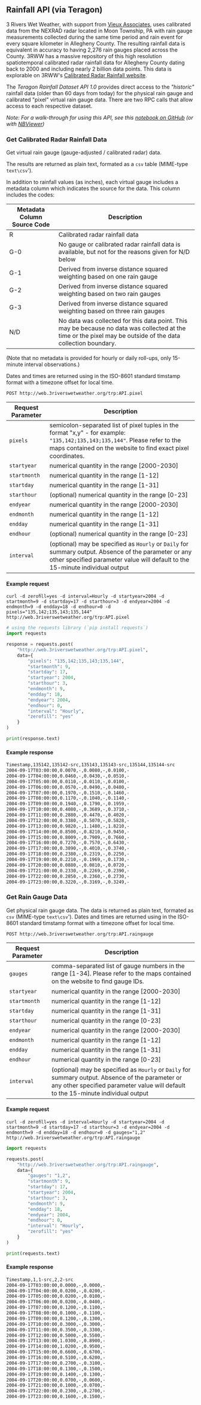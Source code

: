 ## Rainfall API (via Teragon)

3 Rivers Wet Weather, with support from [Vieux Associates](http://www.vieuxinc.com/), uses calibrated data from the NEXRAD radar located in Moon Township, PA with rain gauge measurements collected during the same time period and rain event for every square kilometer in Allegheny County. The resulting rainfall data is equivalent in accuracy to having 2,276 rain gauges placed across the County. 3RWW has a massive repository of this high resolution spatiotemporal calibrated radar rainfall data for Allegheny County dating back to 2000 and including nearly 2 billion data points. This data is explorable on 3RWW's [Calibrated Radar Rainfall website](http://www.3riverswetweather.org/municipalities/calibrated-radar-rainfall-data).

The *Teragon Rainfall Dataset API 1.0* provides direct access to the *"historic"* rainfall data (older than 60 days from today) for the physical rain gauge and calibrated "pixel" virtual rain gauge data. There are two RPC calls that allow access to each respective dataset.

*Note: For a walk-through for using this API, see this [notebook on GitHub](https://github.com/3rww/notebooks/blob/master/rainfall/Getting%20Data%20(Teragon).ipynb) (or with [NBViewer](https://nbviewer.jupyter.org/github/3rww/notebooks/blob/master/rainfall/Getting%20Data%20%28Teragon%29.ipynb))*

### Get Calibrated Radar Rainfall Data

Get virtual rain gauge (gauge-adjusted / calibrated radar) data. 

The results are returned as plain text, formated as a `csv` table (MIME-type `text\csv`').

In addition to rainfall values (as inches), each virtual gauge includes a metadata column which indicates the source for the data. This column includes the codes:

|Metadata Column Source Code | Description|
|--- |--- |
|R|Calibrated radar rainfall data|
|G-0|No gauge or calibrated radar rainfall data is available, but not for the reasons given for N/D below|
|G-1|Derived from inverse distance squared weighting based on one rain gauge|
|G-2|Derived from inverse distance squared weighting based on two rain gauges|
|G-3|Derived from inverse distance squared weighting based on three rain gauges|
|N/D|No data was collected for this data point. This may be because no data was collected at the time or the pixel may be outside of the data collection boundary.|

(Note that no metadata is provided for hourly or daily roll-ups, only 15-minute interval observations.)

Dates and times are returned using in the ISO-8601 standard timstamp format with a timezone offset for local time.

```endpoint
POST http://web.3riverswetweather.org/trp:API.pixel
```

Request Parameter | Description
---|---
`pixels` | semicolon-separated list of pixel tuples in the format "x,y" - for example: `"135,142;135,143;135,144"`. Please refer to the maps contained on the website to ﬁnd exact pixel coordinates.
`startyear` | numerical quantity in the range [2000-2030]
`startmonth` | numerical quantity in the range [1-12]
`startday` | numerical quantity in the range [1-31]
`starthour` | (optional) numerical quantity in the range [0-23]
`endyear` | numerical quantity in the range [2000-2030]
`endmonth` | numerical quantity in the range [1-12]
`endday` | numerical quantity in the range [1-31]
`endhour` | (optional) numerical quantity in the range [0-23]
`interval` | (optional) may be speciﬁed as `Hourly` or `Daily` for summary output. Absence of the parameter or any other speciﬁed parameter value will default to the 15-minute individual output 

#### Example request

```curl
curl -d zeroﬁll=yes -d interval=Hourly -d startyear=2004 -d startmonth=9 -d startday=17 -d starthour=3 -d endyear=2004 -d endmonth=9 -d endday=18 -d endhour=0 -d pixels="135,142;135,143;135,144" http://web.3riverswetweather.org/trp:API.pixel
```

```python
# using the requests library (`pip install requests`)
import requests

response = requests.post(
    "http://web.3riverswetweather.org/trp:API.pixel",
    data={
        "pixels": "135,142;135,143;135,144",
        "startmonth": 9,
        "startday": 17,
        "startyear": 2004,
        "starthour": 3,
        "endmonth": 9,
        "endday": 18,
        "endyear": 2004,
        "endhour": 0,
        "interval": "Hourly",
        "zerofill": "yes"
    }
)

print(response.text)
```

#### Example response

```html
Timestamp,135142,135142-src,135143,135143-src,135144,135144-src
2004-09-17T03:00:00,0.0070,-,0.0080,-,0.0100,-
2004-09-17T04:00:00,0.0460,-,0.0430,-,0.0510,-
2004-09-17T05:00:00,0.0110,-,0.0110,-,0.0100,-
2004-09-17T06:00:00,0.0570,-,0.0490,-,0.0480,-
2004-09-17T07:00:00,0.1970,-,0.1510,-,0.1460,-
2004-09-17T08:00:00,0.1170,-,0.1040,-,0.1140,-
2004-09-17T09:00:00,0.1940,-,0.1790,-,0.1959,-
2004-09-17T10:00:00,0.4080,-,0.3689,-,0.3710,-
2004-09-17T11:00:00,0.2880,-,0.4470,-,0.4020,-
2004-09-17T12:00:00,0.3380,-,0.5070,-,0.5828,-
2004-09-17T13:00:00,0.9820,-,1.1480,-,1.8210,-
2004-09-17T14:00:00,0.8500,-,0.8210,-,0.9450,-
2004-09-17T15:00:00,0.8009,-,0.7909,-,0.7660,-
2004-09-17T16:00:00,0.7270,-,0.7570,-,0.6430,-
2004-09-17T17:00:00,0.3890,-,0.4010,-,0.3740,-
2004-09-17T18:00:00,0.2380,-,0.2319,-,0.2250,-
2004-09-17T19:00:00,0.2210,-,0.1969,-,0.1730,-
2004-09-17T20:00:00,0.0880,-,0.0810,-,0.0720,-
2004-09-17T21:00:00,0.2330,-,0.2269,-,0.2390,-
2004-09-17T22:00:00,0.2850,-,0.2360,-,0.2730,-
2004-09-17T23:00:00,0.3220,-,0.3169,-,0.3249,-
```

### Get Rain Gauge Data

Get physical rain gauge data. The data is returned as plain text, formated as `csv` (MIME-type `text\csv`'). Dates and times are returned using in the ISO-8601 standard timstamp format with a timezone offset for local time.

```endpoint
POST http://web.3riverswetweather.org/trp:API.raingauge
```

Request Parameter | Description
---|---
`gauges` | comma-separated list of gauge numbers in the range [1-34]. Please refer to the maps contained on the website to ﬁnd gauge IDs.
`startyear` | numerical quantity in the range [2000-2030]
`startmonth` | numerical quantity in the range [1-12]
`startday` | numerical quantity in the range [1-31]
`starthour` | numerical quantity in the range [0-23]
`endyear` | numerical quantity in the range [2000-2030]
`endmonth` | numerical quantity in the range [1-12]
`endday` | numerical quantity in the range [1-31]
`endhour` | numerical quantity in the range [0-23]
`interval` | (optional) may be speciﬁed as `Hourly` or `Daily` for summary output. Absence of the parameter or any other speciﬁed parameter value will default to the 15-minute individual output 

#### Example request

```curl
curl -d zeroﬁll=yes -d interval=Hourly -d startyear=2004 -d startmonth=9 -d startday=17 -d starthour=3 -d endyear=2004 -d endmonth=9 -d endday=18 -d endhour=0 -d gauges="1,2" http://web.3riverswetweather.org/trp:API.raingauge
```

```python
import requests

requests.post(
    "http://web.3riverswetweather.org/trp:API.raingauge",
    data={
        "gauges": "1,2",
        "startmonth": 9,
        "startday": 17,
        "startyear": 2004,
        "starthour": 3,
        "endmonth": 9,
        "endday": 18,
        "endyear": 2004,
        "endhour": 0,
        "interval": "Hourly",
        "zerofill": "yes"
    }
)

print(requests.text)
```

#### Example response

```html
Timestamp,1,1-src,2,2-src
2004-09-17T03:00:00,0.0000,-,0.0000,-
2004-09-17T04:00:00,0.0200,-,0.0200,-
2004-09-17T05:00:00,0.0200,-,0.0100,-
2004-09-17T06:00:00,0.0200,-,0.0400,-
2004-09-17T07:00:00,0.1200,-,0.1100,-
2004-09-17T08:00:00,0.1000,-,0.1100,-
2004-09-17T09:00:00,0.1200,-,0.1300,-
2004-09-17T10:00:00,0.3000,-,0.3000,-
2004-09-17T11:00:00,0.3500,-,0.3300,-
2004-09-17T12:00:00,0.5000,-,0.5500,-
2004-09-17T13:00:00,1.0300,-,0.8900,-
2004-09-17T14:00:00,1.0200,-,0.9500,-
2004-09-17T15:00:00,0.6600,-,0.6700,-
2004-09-17T16:00:00,0.5100,-,0.6200,-
2004-09-17T17:00:00,0.2700,-,0.3100,-
2004-09-17T18:00:00,0.1300,-,0.1500,-
2004-09-17T19:00:00,0.1400,-,0.1300,-
2004-09-17T20:00:00,0.0700,-,0.0600,-
2004-09-17T21:00:00,0.1000,-,0.0700,-
2004-09-17T22:00:00,0.2300,-,0.2700,-
2004-09-17T23:00:00,0.1600,-,0.1500,-
```
